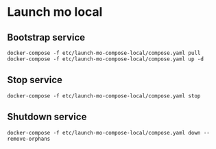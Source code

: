 # Launch mo local

## Bootstrap service

```
docker-compose -f etc/launch-mo-compose-local/compose.yaml pull
docker-compose -f etc/launch-mo-compose-local/compose.yaml up -d
```

## Stop service

```
docker-compose -f etc/launch-mo-compose-local/compose.yaml stop
```

## Shutdown service

```
docker-compose -f etc/launch-mo-compose-local/compose.yaml down --remove-orphans
```
